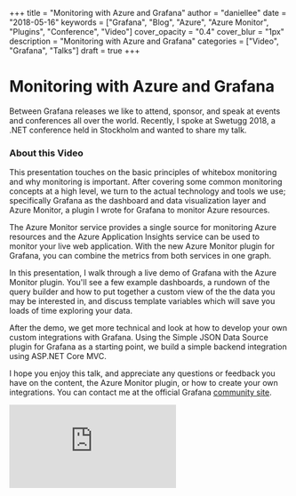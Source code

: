 +++
title = "Monitoring with Azure and Grafana"
author = "daniellee"
date = "2018-05-16"
keywords = ["Grafana", "Blog", "Azure", "Azure Monitor", "Plugins", "Conference", "Video"]
cover_opacity = "0.4"
cover_blur = "1px"
description = "Monitoring with Azure and Grafana"
categories = ["Video", "Grafana", "Talks"]
draft = true
+++

# Monitoring with Azure and Grafana

Between Grafana releases we like to attend, sponsor, and speak at events and conferences all over the world. Recently, I spoke at Swetugg 2018, a .NET conference held in Stockholm and wanted to share my talk. 

### About this Video
This presentation touches on the basic principles of whitebox monitoring and why monitoring is important. After covering some common monitoring concepts at a high level, we turn to the actual technology and tools we use; specifically Grafana as the dashboard and data visualization layer and Azure Monitor, a plugin I wrote for Grafana to monitor Azure resources.

The Azure Monitor service provides a single source for monitoring Azure resources and the Azure Application Insights service can be used to monitor your live web application. With the new Azure Monitor plugin for Grafana, you can combine the metrics from both services in one graph. 

In this presentation, I walk through a live demo of Grafana with the Azure Monitor plugin. You'll see a few example dashboards, a rundown of the query builder and how to put together a custom view of the the data you may be interested in, and discuss template variables which will save you loads of time exploring your data.

After the demo, we get more technical and look at how to develop your own custom integrations with Grafana. Using the Simple JSON Data Source plugin for Grafana as a starting point, we build a simple backend integration using ASP.NET Core MVC. 

I hope you enjoy this talk, and appreciate any questions or feedback you have on the content, the Azure Monitor plugin, or how to create your own integrations. You can contact me at the official Grafana [community site](http://community.grafana.com).


<div class="video-wrapper">
	<iframe src="https://www.youtube.com/embed/GjDzwEcpC4o" frameborder="0" allow="autoplay; encrypted-media" allowfullscreen></iframe>
</div>